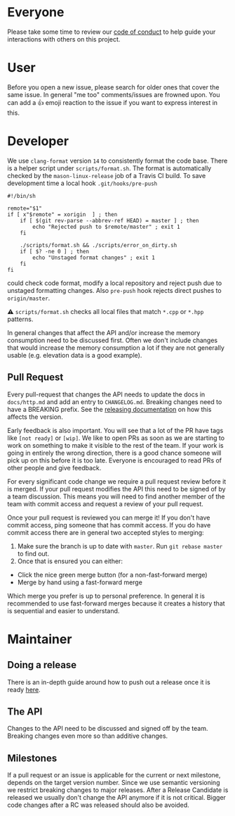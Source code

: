 # Everyone

Please take some time to review our [code of conduct](CODE-OF-CONDUCT.md) to help guide your interactions with others on this project.

# User

Before you open a new issue, please search for older ones that cover the same issue.
In general "me too" comments/issues are frowned upon.
You can add a :+1: emoji reaction to the issue if you want to express interest in this.

# Developer

We use `clang-format` version `14` to consistently format the code base. There is a helper script under `scripts/format.sh`.
The format is automatically checked by the `mason-linux-release` job of a Travis CI build.
To save development time a local hook `.git/hooks/pre-push`
```
#!/bin/sh

remote="$1"
if [ x"$remote" = xorigin  ] ; then
    if [ $(git rev-parse --abbrev-ref HEAD) = master ] ; then
        echo "Rejected push to $remote/master" ; exit 1
    fi

    ./scripts/format.sh && ./scripts/error_on_dirty.sh
    if [ $? -ne 0 ] ; then
        echo "Unstaged format changes" ; exit 1
    fi
fi
```
could check code format, modify a local repository and reject push due to unstaged formatting changes.
Also `pre-push` hook  rejects direct pushes to `origin/master`.

⚠️ `scripts/format.sh` checks all local files that match `*.cpp` or `*.hpp` patterns.


In general changes that affect the API and/or increase the memory consumption need to be discussed first.
Often we don't include changes that would increase the memory consumption a lot if they are not generally usable (e.g. elevation data is a good example).

## Pull Request

Every pull-request that changes the API needs to update the docs in `docs/http.md` and add an entry to `CHANGELOG.md`.
Breaking changes need to have a BREAKING prefix. See the [releasing documentation](docs/releasing.md) on how this affects the version.

Early feedback is also important.
You will see that a lot of the PR have tags like `[not ready]` or `[wip]`.
We like to open PRs as soon as we are starting to work on something to make it visible to the rest of the team.
If your work is going in entirely the wrong direction, there is a good chance someone will pick up on this before it is too late.
Everyone is encouraged to read PRs of other people and give feedback.

For every significant code change we require a pull request review before it is merged.
If your pull request modifies the API this need to be signed of by a team discussion.
This means you will need to find another member of the team with commit access and request a review of your pull request.

Once your pull request is reviewed you can merge it! If you don't have commit access, ping someone that has commit access.
If you do have commit access there are in general two accepted styles to merging:

1. Make sure the branch is up to date with `master`. Run `git rebase master` to find out.
2. Once that is ensured you can either:
  - Click the nice green merge button (for a non-fast-forward merge)
  - Merge by hand using a fast-forward merge

Which merge you prefer is up to personal preference. In general it is recommended to use fast-forward merges because it creates a history that is sequential and easier to understand.

# Maintainer

## Doing a release

There is an in-depth guide around how to push out a release once it is ready [here](docs/releasing.md).

## The API

Changes to the API need to be discussed and signed off by the team. Breaking changes even more so than additive changes.

## Milestones

If a pull request or an issue is applicable for the current or next milestone, depends on the target version number.
Since we use semantic versioning we restrict breaking changes to major releases.
After a Release Candidate is released we usually don't change the API anymore if it is not critical.
Bigger code changes after a RC was released should also be avoided.

